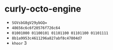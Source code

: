 # curly-octo-engine
- `SGVsbG8gV29ybGQ=`
- `48656c6c6f20576f726c64`
- `01001000 01100101 01101100 01101100 01101111`
- `8b1a9953c4611296a827abf8c47804d7`
- `khoor` 3
